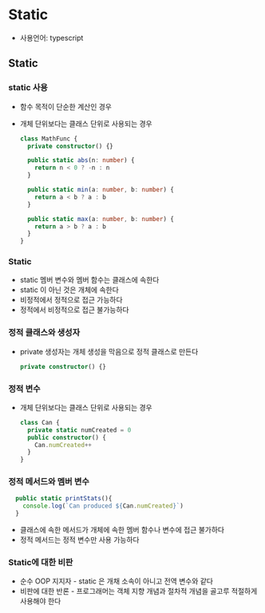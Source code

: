 # Static

- 사용언어: typescript

## Static

### static 사용 

- 함수 목적이 단순한 계산인 경우

- 개체 단위보다는 클래스 단위로 사용되는 경우 

  ```typescript
  class MathFunc {
    private constructor() {}
  
    public static abs(n: number) {
      return n < 0 ? -n : n
    }
  
    public static min(a: number, b: number) {
      return a < b ? a : b
    }
  
    public static max(a: number, b: number) {
      return a > b ? a : b
    }
  }
  ```

### Static

- static 멤버 변수와 멤버 함수는 클래스에 속한다 
- static 이 아닌 것은 개체에 속한다
- 비정적에서 정적으로 접근 가능하다
- 정적에서 비정적으로 접근 불가능하다 

### 정적 클래스와 생성자

- private 생성자는 개체 생성을 막음으로 정적 클래스로 만든다 

  ```typescript
  private constructor() {}
  ```

### 정적 변수

- 개체 단위보다는 클래스 단위로 사용되는 경우 

  ```typescript
  class Can {
    private static numCreated = 0
    public constructor() {
      Can.numCreated++
    }
  } 
  ```

### 정적 메서드와 멤버 변수

```typescript
  public static printStats(){
    console.log(`Can produced ${Can.numCreated}`)
  }
```

- 클래스에 속한 메서드가 개체에 속한 멤버 함수나 변수에 접근 불가하다
- 정적 메서드는 정적 변수만 사용 가능하다

### Static에 대한 비판

- 순수 OOP 지지자 - static 은 개채 소속이 아니고 전역 변수와 같다
- 비판에 대한 반론 - 프로그래머는 객체 지향 개념과 절차적 개념을 골고루 적절하게 사용해야 한다
